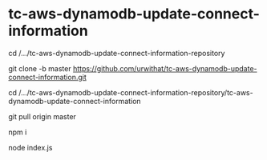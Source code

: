 # tc-aws-dynamodb-update-connect-information

cd /.../tc-aws-dynamodb-update-connect-information-repository

git clone -b master https://github.com/urwithat/tc-aws-dynamodb-update-connect-information.git

cd /.../tc-aws-dynamodb-update-connect-information-repository/tc-aws-dynamodb-update-connect-information

git pull origin master

npm i

node index.js
